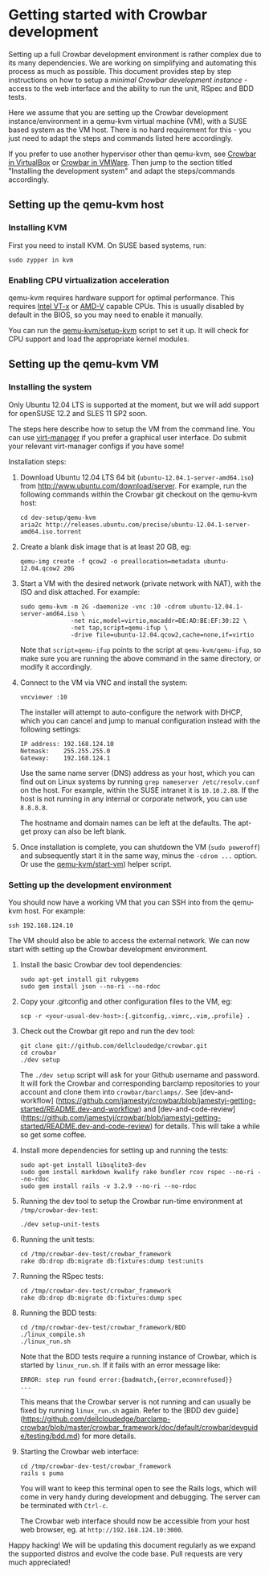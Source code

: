 # Getting started with Crowbar development

Setting up a full Crowbar development environment is rather complex due to its
many dependencies. We are working on simplifying and automating this process as
much as possible. This document provides step by step instructions on how to
setup a _minimal Crowbar development instance_ - access to the web interface
and the ability to run the unit, RSpec and BDD tests.

Here we assume that you are setting up the Crowbar development
instance/environment in a qemu-kvm virtual machine (VM), with a SUSE based
system as the VM host. There is no hard requirement for this - you just need to
adapt the steps and commands listed here accordingly.

If you prefer to use another hypervisor other than qemu-kvm, see [Crowbar in
VirtualBox](https://github.com/dellcloudedge/crowbar/wiki/Running-Crowbar-in-VirtualBox-VMs)
or [Crowbar in VMWare](https://github.com/dellcloudedge/crowbar/wiki/Running-Crowbar-in-VMWare-VMs).
Then jump to the section titled "Installing the development system" and adapt
the steps/commands accordingly.

## Setting up the qemu-kvm host

### Installing KVM

First you need to install KVM. On SUSE based systems, run:

    sudo zypper in kvm

### Enabling CPU virtualization acceleration

qemu-kvm requires hardware support for optimal performance. This requires
[Intel VT-x](http://en.wikipedia.org/wiki/X86_virtualization#Intel_virtualization_.28VT-x.29)
or [AMD-V](http://en.wikipedia.org/wiki/X86_virtualization#AMD_virtualization_.28AMD-V.29)
capable CPUs. This is usually disabled by default in the BIOS, so you may need
to enable it manually.

You can run the [qemu-kvm/setup-kvm](https://github.com/dellcloudedge/crowbar/blob/master/dev-setup/qemu-kvm/setup-kvm)
script to set it up. It will check for CPU support and load the appropriate
kernel modules.

## Setting up the qemu-kvm VM

### Installing the system

Only Ubuntu 12.04 LTS is supported at the moment, but we will add support for
openSUSE 12.2 and SLES 11 SP2 soon.

The steps here describe how to setup the VM from the command line. You can use
[virt-manager](http://virt-manager.org) if you prefer a graphical user
interface. Do submit your relevant virt-manager configs if you have some!

Installation steps:

1. Download Ubuntu 12.04 LTS 64 bit (`ubuntu-12.04.1-server-amd64.iso`) from
   http://www.ubuntu.com/download/server. For example, run the following
   commands within the Crowbar git checkout on the qemu-kvm host:

   ````
   cd dev-setup/qemu-kvm
   aria2c http://releases.ubuntu.com/precise/ubuntu-12.04.1-server-amd64.iso.torrent
   ````

1. Create a blank disk image that is at least 20 GB, eg:

   ````
   qemu-img create -f qcow2 -o preallocation=metadata ubuntu-12.04.qcow2 20G
   ````

1. Start a VM with the desired network (private network with NAT), with the ISO
   and disk attached. For example:

   ````
   sudo qemu-kvm -m 2G -daemonize -vnc :10 -cdrom ubuntu-12.04.1-server-amd64.iso \
                 -net nic,model=virtio,macaddr=DE:AD:BE:EF:30:22 \
                 -net tap,script=qemu-ifup \
                 -drive file=ubuntu-12.04.qcow2,cache=none,if=virtio
   ````

   Note that `script=qemu-ifup` points to the script at `qemu-kvm/qemu-ifup`,
   so make sure you are running the above command in the same directory, or
   modify it accordingly.

1. Connect to the VM via VNC and install the system:

   ````
   vncviewer :10
   ````

   The installer will attempt to auto-configure the network with DHCP, which
   you can cancel and jump to manual configuration instead with the following
   settings:

   ````
   IP address: 192.168.124.10
   Netmask:    255.255.255.0
   Gateway:    192.168.124.1
   ````

   Use the same name server (DNS) address as your host, which you can find out
   on Linux systems by running `grep nameserver /etc/resolv.conf` on the host.
   For example, within the SUSE intranet it is `10.10.2.88`. If the host is not
   running in any internal or corporate network, you can use `8.8.8.8`.

   The hostname and domain names can be left at the defaults. The apt-get proxy
   can also be left blank.

1. Once installation is complete, you can shutdown the VM (`sudo poweroff`) and
   subsequently start it in the same way, minus the `-cdrom ...` option. Or
   use the [qemu-kvm/start-vm](https://github.com/dellcloudedge/crowbar/blob/master/dev-setup/qemu-kvm/start-vm))
   helper script.

### Setting up the development environment

You should now have a working VM that you can SSH into from the qemu-kvm host.
For example:

    ssh 192.168.124.10

The VM should also be able to access the external network. We can now start
with setting up the Crowbar development environment.

1. Install the basic Crowbar dev tool dependencies:

   ````
   sudo apt-get install git rubygems
   sudo gem install json --no-ri --no-rdoc
   ````

1. Copy your .gitconfig and other configuration files to the VM, eg:

   ````
   scp -r <your-usual-dev-host>:{.gitconfig,.vimrc,.vim,.profile} .
   ````

1. Check out the Crowbar git repo and run the dev tool:

   ````
   git clone git://github.com/dellcloudedge/crowbar.git
   cd crowbar
   ./dev setup
   ````

   The `./dev setup` script will ask for your Github username and password. It
   will fork the Crowbar and corresponding barclamp repositories to your
   account and clone them into `crowbar/barclamps/`. See [dev-and-workflow]
   (https://github.com/jamestyj/crowbar/blob/jamestyj-getting-started/README.dev-and-workflow)
   and [dev-and-code-review]
   (https://github.com/jamestyj/crowbar/blob/jamestyj-getting-started/README.dev-and-code-review)
   for details. This will take a while so get some coffee.

1. Install more dependencies for setting up and running the tests:

   ````
   sudo apt-get install libsqlite3-dev
   sudo gem install markdown kwalify rake bundler rcov rspec --no-ri --no-rdoc
   sudo gem install rails -v 3.2.9 --no-ri --no-rdoc
   ````

1. Running the dev tool to setup the Crowbar run-time environment at
   `/tmp/crowbar-dev-test`:

   ````
   ./dev setup-unit-tests
   ````

1. Running the unit tests:

   ````
   cd /tmp/crowbar-dev-test/crowbar_framework
   rake db:drop db:migrate db:fixtures:dump test:units
   ````

1. Running the RSpec tests:

   ````
   cd /tmp/crowbar-dev-test/crowbar_framework
   rake db:drop db:migrate db:fixtures:dump spec
   ````

1. Running the BDD tests:

   ````
   cd /tmp/crowbar-dev-test/crowbar_framework/BDD
   ./linux_compile.sh
   ./linux_run.sh
   ````

   Note that the BDD tests require a running instance of Crowbar, which is
   started by `linux_run.sh`. If it fails with an error message like:

   ````
   ERROR: step run found error:{badmatch,{error,econnrefused}}
   ...
   ````

   This means that the Crowbar server is not running and can usually be fixed
   by running `linux_run.sh` again. Refer to the [BDD dev guide]
   (https://github.com/dellcloudedge/barclamp-crowbar/blob/master/crowbar_framework/doc/default/crowbar/devguide/testing/bdd.md)
   for more details.

1. Starting the Crowbar web interface:

   ````
   cd /tmp/crowbar-dev-test/crowbar_framework
   rails s puma
   ````

   You will want to keep this terminal open to see the Rails logs, which will
   come in very handy during development and debugging. The server can be
   terminated with `Ctrl-c`.

   The Crowbar web interface should now be accessible from your host web
   browser, eg. at `http://192.168.124.10:3000`.

Happy hacking! We will be updating this document regularly as we expand the
supported distros and evolve the code base. Pull requests are very much
appreciated!
